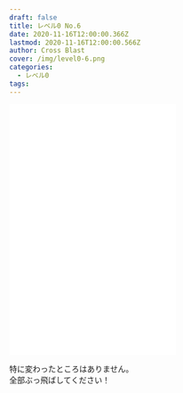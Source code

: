 ```yaml
---
draft: false
title: レベル0 No.6
date: 2020-11-16T12:00:00.366Z
lastmod: 2020-11-16T12:00:00.566Z
author: Cross Blast
cover: /img/level0-6.png
categories:
  - レベル0
tags:
---
```

<p><iframe style="height: 450px;" src="//fervent-lumiere-0e0ee3.netlify.app/#/blast/level0-6/ja" frameborder="0" scrolling="no" allowfullscreen=""></iframe></p>

特に変わったところはありません。 \
全部ぶっ飛ばしてください！